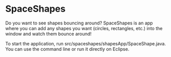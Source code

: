# SpaceShapes
Do you want to see shapes bouncing around? SpaceShapes is an app where you can add any shapes you want (circles, rectangles, etc.)  into the window and watch them bounce around!

To start the application, run src/spaceshapes/shapesApp/SpaceShape.java.
You can use the command line or run it directly on Eclipse.
